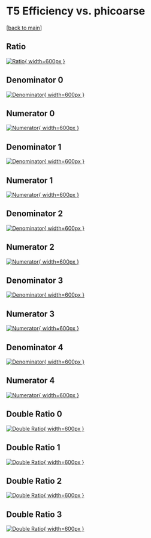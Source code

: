 # T5 Efficiency vs. phicoarse

[[back to main](./)]



## Ratio

[![Ratio](../mtv/var/T5_vtr_11_0_eff_phicoarse.png){ width=600px }](../mtv/var/T5_vtr_11_0_eff_phicoarse.pdf)

## Denominator 0

[![Denominator](../mtv/den/T5_vtr_11_0_eff_phicoarse_den0.png){ width=600px }](../mtv/den/T5_vtr_11_0_eff_phicoarse_den0.pdf)

## Numerator 0

[![Numerator](../mtv/num/T5_vtr_11_0_eff_phicoarse_num0.png){ width=600px }](../mtv/num/T5_vtr_11_0_eff_phicoarse_num0.pdf)

## Denominator 1

[![Denominator](../mtv/den/T5_vtr_11_0_eff_phicoarse_den1.png){ width=600px }](../mtv/den/T5_vtr_11_0_eff_phicoarse_den1.pdf)

## Numerator 1

[![Numerator](../mtv/num/T5_vtr_11_0_eff_phicoarse_num1.png){ width=600px }](../mtv/num/T5_vtr_11_0_eff_phicoarse_num1.pdf)

## Denominator 2

[![Denominator](../mtv/den/T5_vtr_11_0_eff_phicoarse_den2.png){ width=600px }](../mtv/den/T5_vtr_11_0_eff_phicoarse_den2.pdf)

## Numerator 2

[![Numerator](../mtv/num/T5_vtr_11_0_eff_phicoarse_num2.png){ width=600px }](../mtv/num/T5_vtr_11_0_eff_phicoarse_num2.pdf)

## Denominator 3

[![Denominator](../mtv/den/T5_vtr_11_0_eff_phicoarse_den3.png){ width=600px }](../mtv/den/T5_vtr_11_0_eff_phicoarse_den3.pdf)

## Numerator 3

[![Numerator](../mtv/num/T5_vtr_11_0_eff_phicoarse_num3.png){ width=600px }](../mtv/num/T5_vtr_11_0_eff_phicoarse_num3.pdf)

## Denominator 4

[![Denominator](../mtv/den/T5_vtr_11_0_eff_phicoarse_den4.png){ width=600px }](../mtv/den/T5_vtr_11_0_eff_phicoarse_den4.pdf)

## Numerator 4

[![Numerator](../mtv/num/T5_vtr_11_0_eff_phicoarse_num4.png){ width=600px }](../mtv/num/T5_vtr_11_0_eff_phicoarse_num4.pdf)

## Double Ratio 0

[![Double Ratio](../mtv/ratio/T5_vtr_11_0_eff_phicoarse_ratio0.png){ width=600px }](../mtv/ratio/T5_vtr_11_0_eff_phicoarse_ratio0.pdf)

## Double Ratio 1

[![Double Ratio](../mtv/ratio/T5_vtr_11_0_eff_phicoarse_ratio1.png){ width=600px }](../mtv/ratio/T5_vtr_11_0_eff_phicoarse_ratio1.pdf)

## Double Ratio 2

[![Double Ratio](../mtv/ratio/T5_vtr_11_0_eff_phicoarse_ratio2.png){ width=600px }](../mtv/ratio/T5_vtr_11_0_eff_phicoarse_ratio2.pdf)

## Double Ratio 3

[![Double Ratio](../mtv/ratio/T5_vtr_11_0_eff_phicoarse_ratio3.png){ width=600px }](../mtv/ratio/T5_vtr_11_0_eff_phicoarse_ratio3.pdf)

